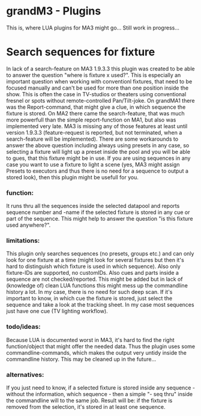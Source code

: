 # grandM3 - Plugins
This is, where LUA plugins for MA3 might go...
Still work in progress...

# Search sequences for fixture
In lack of a search-feature on MA3 1.9.3.3 this plugin was created to be able to answer the question "where is fixture x used?".
This is especially an important question when working with conventionl fixtures, that need to be focused manually and can't be used for more than one position inside the show.
This is often the case in TV-studios or theaters using conventional fresnel or spots without remote-controlled Pan/Tilt-joke.
On grandMA1 there was the Report-command, that might give a clue, in which sequence the fixture is stored.
On MA2 there came the search-feature, that was much more powerfull than the simple report-function on MA1, but also was implemented very late.
MA3 is missing any of those features at least until version 1.9.3.3 (feature-request is reported, but not terminated, when a search-feature will be implemented).
There are some workarounds to answer the above question including always using presets in any case, so selecting a fixture will light up a preset inside the pool and you will be able to gues, that this fixture might be in use.
If you are using sequences in any case you want to use a fixture to light a scene (yes, MA3 might assign Presets to executors and thus there is no need for a sequence to output a stored look), then this plugin might be usefull for you.
### function:
It runs thru all the sequences inside the selected datapool and reports sequence number and -name if the selected fixture is stored in any cue or part of the sequence. This might help to answer the question "is this fixture used anywhere?".
### limitations:
This plugin only searches sequences (no presets, groups etc.) and can only look for one fixture at a time (might look for several fixtures but then it's hard to distinguish which fixture is used in which sequence). Also only fixture-IDs are supported, no customIDs.
Also cues and parts inside a sequence are not checked/reported. This might be added but in lack of (knowledge of) clean LUA functions this might mess up the commandline history a lot. In my case, there is no need for such deep scan. If it's important to know, in which cue the fixture is stored, just select the sequence and take a look at the tracking sheet. In my case most sequences just have one cue (TV lighting workflow).
### todo/ideas:
Because LUA is documented worst in MA3, it's hard to find the right function/object that might offer the needed data. Thus the plugin uses some commandline-commands, which makes the output very untidy inside the commandline history. This may be cleaned up in the future... 
### alternatives:
If you just need to know, if a selected fixture is stored inside any sequence - without the information, which sequence - then a simple "- seq thru" inside the commandline will to the same job. Result will be: if the fixture is removed from the selection, it's stored in at least one sequence.
